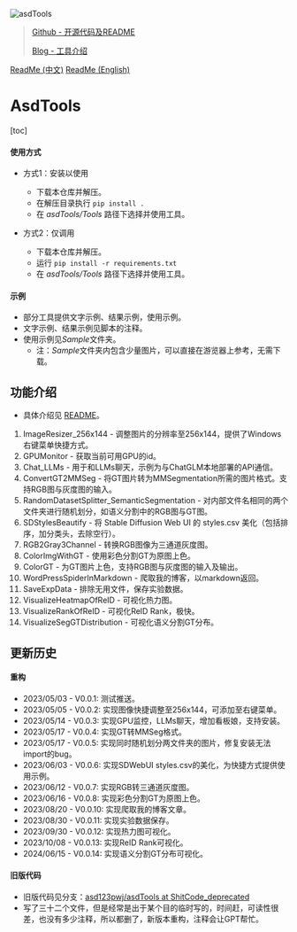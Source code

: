 ![asdTools](https://s2.loli.net/2023/05/14/gyRvM4WHp6hEuxa.png "asdTools")

> [Github - 开源代码及README](https://github.com/asd123pwj/asdTools)
>
> [Blog - 工具介绍](https://mwhls.top/project/asdtools)

[ReadMe (中文)](README.md)
[ReadMe (English)](README_EN.md)

# AsdTools

[toc]

#### 使用方式

- 方式1：安装以使用

  - 下载本仓库并解压。
  - 在解压目录执行 `pip install .`
  - 在 *asdTools/Tools* 路径下选择并使用工具。
- 方式2：仅调用

  - 下载本仓库并解压。
  - 运行 `pip install -r requirements.txt`
  - 在 *asdTools/Tools* 路径下选择并使用工具。

#### 示例

- 部分工具提供文字示例、结果示例，使用示例。
- 文字示例、结果示例见脚本的注释。
- 使用示例见*Sample*文件夹。
  - 注：*Sample*文件夹内包含少量图片，可以直接在游览器上参考，无需下载。

## 功能介绍

- 具体介绍见 [README](asdTools/Tools/README.md)。

1. ImageResizer_256x144 - 调整图片的分辨率至256x144，提供了Windows右键菜单快捷方式。
2. GPUMonitor - 获取当前可用GPU的id。
3. Chat_LLMs - 用于和LLMs聊天，示例为与ChatGLM本地部署的API通信。
4. ConvertGT2MMSeg - 将GT图片转为MMSegmentation所需的图片格式。支持RGB图与灰度图的输入。
5. RandomDatasetSplitter_SemanticSegmentation - 对内部文件名相同的两个文件夹进行随机划分，如语义分割中的RGB图与GT图。
6. SDStylesBeautify - 将 Stable Diffusion Web UI 的 styles.csv 美化（包括排序，加分类头，去除空行）。
7. RGB2Gray3Channel - 转换RGB图像为三通道灰度图。
8. ColorImgWithGT - 使用彩色分割GT为原图上色。
9. ColorGT - 为GT图片上色，支持RGB图与灰度图的输入及输出。
10. WordPressSpiderInMarkdown - 爬取我的博客，以markdown返回。
11. SaveExpData - 排除无用文件，保存实验数据。
12. VisualizeHeatmapOfReID - 可视化热力图。
13. VisualizeRankOfReID - 可视化ReID Rank，极快。
14. VisualizeSegGTDistribution - 可视化语义分割GT分布。

## 更新历史

#### 重构

- 2023/05/03 - V0.0.1: 测试推送。
- 2023/05/05 - V0.0.2: 实现图像快捷调整至256x144，可添加至右键菜单。
- 2023/05/14 - V0.0.3: 实现GPU监控，LLMs聊天，增加看板娘，支持安装。
- 2023/05/17 - V0.0.4: 实现GT转MMSeg格式。
- 2023/05/17 - V0.0.5: 实现同时随机划分两文件夹的图片，修复安装无法import的bug。
- 2023/06/03 - V0.0.6: 实现SDWebUI styles.csv的美化，为快捷方式提供使用示例。
- 2023/06/12 - V0.0.7: 实现RGB转三通道灰度图。
- 2023/06/16 - V0.0.8: 实现彩色分割GT为原图上色。
- 2023/08/20 - V0.0.10: 实现爬取我的博客文章。
- 2023/08/30 - V0.0.11: 实现实验数据保存。
- 2023/09/30 - V0.0.12: 实现热力图可视化。
- 2023/10/08 - V0.0.13: 实现ReID Rank可视化。
- 2024/06/15 - V0.0.14: 实现语义分割GT分布可视化。

#### 旧版代码

- 旧版代码见分支：[asd123pwj/asdTools at ShitCode_deprecated](https://github.com/asd123pwj/asdTools/tree/ShitCode_deprecated)
- 写了三十二个文件，但是经常是出于某个目的临时写的，时间赶，可读性很差，也没有多少注释，所以都删了，新版本重构，注释会让GPT帮忙。
